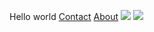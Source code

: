Hello world
[Contact](https://github.com/RonisREJI/RonisReji.github.io/Contact.html)
[About](https://github.com/RonisREJI/RonisReji.github.io/About.html)
![](https://i.pinimg.com/originals/7e/dc/25/7edc25ee22bd7fe68ca963977729d174.png)
![](https://th.bing.com/th/id/OIP.oHh-7jKeE2wcbRIpd2TjlgHaNK?pid=ImgDet&rs=1)
